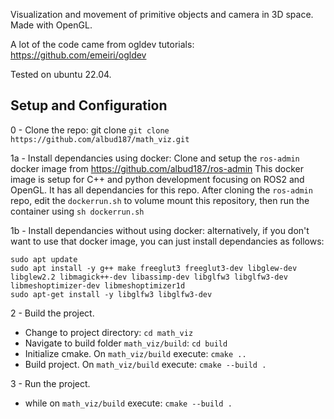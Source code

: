 Visualization and movement of primitive objects and camera in 3D space. Made with OpenGL.

A lot of the code came from ogldev tutorials: https://github.com/emeiri/ogldev

Tested on ubuntu 22.04.

## Setup and Configuration

0 - Clone the repo: git clone `git clone https://github.com/albud187/math_viz.git`

1a - Install dependancies using docker: Clone and setup the `ros-admin` docker image from https://github.com/albud187/ros-admin
This docker image is setup for C++ and python development focusing on ROS2 and OpenGL. It has all dependancies for this repo.
After cloning the `ros-admin` repo, edit the `dockerrun.sh` to volume mount this repository, then run the container using  `sh dockerrun.sh`


1b - Install dependancies without using docker: alternatively, if you don't want to use that docker image, you can just install dependancies as follows:

```
sudo apt update
sudo apt install -y g++ make freeglut3 freeglut3-dev libglew-dev libglew2.2 libmagick++-dev libassimp-dev libglfw3 libglfw3-dev libmeshoptimizer-dev libmeshoptimizer1d
sudo apt-get install -y libglfw3 libglfw3-dev
```

2 - Build the project. 
- Change to project directory:
`cd math_viz`
- Navigate to build folder `math_viz/build`:
`cd build`
- Initialize cmake. On  `math_viz/build` execute:
`cmake ..`
- Build project. On `math_viz/build` execute:
`cmake --build .`

3 - Run the project.
- while on `math_viz/build` execute:
`cmake --build .`

 
